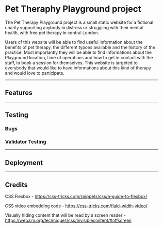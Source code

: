 # Pet Theraphy Playground project

The Pet Therapy Playground project is a small static website for a fictional charity supporting anybody in distress or struggling with their mental health, with free pet therapy in central London.

Users of this website will be able to find useful information about the benefits of pet therapy, the different typoes available and the history of the practice. Most importantly they will be able to find informations about the Playground location, time of operations and how to get in contact with the staff, to book a session for themselves.
This website is targeted to everybody that would like to have informations about this kind of therapy and would love to participate.

<hr>

## Features

<hr>

## Testing


### Bugs


### Validator Testing

<hr>

## Deployment

<hr>

## Credits

CSS Flexbox - https://css-tricks.com/snippets/css/a-guide-to-flexbox/

CSS video embedding code - https://css-tricks.com/fluid-width-video/

Visually hiding content that will be read by a screen reader - https://webaim.org/techniques/css/invisiblecontent/#offscreen
